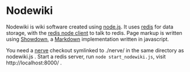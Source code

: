 # Nodewiki
Nodewiki is wiki software created using [node.js](http://nodejs.org). It uses [redis](http://code.google.com/p/redis/) for data storage, with the [redis node client](http://github.com/fictorial/redis-node-client) to talk to redis. Page markup is written using [Showdown](http://attacklab.net/showdown/), a [Markdown](http://daringfireball.net/projects/markdown/) implementation written in javascript.

You need a [nerve](http://github.com/gjritter/nerve) checkout symlinked to ./nerve/ in the same directory as nodewiki.js . Start a redis server, run `node start_nodewiki.js`, visit http://localhost:8000/ .
